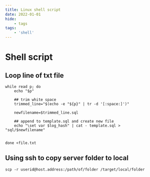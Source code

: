 ```yaml
---
title: Linux shell script
date: 2022-01-01
hide:
    - tags
tags:
    - 'shell'
---
```



# Shell script

## Loop line of txt file

```shell
while read p; do
    echo "$p" 
    
    ## trim white space
    trimmed_line="$(echo -e "${p}" | tr -d '[:space:]')"
   
    newfilename=$trimmed_line.sql
    
    ## append to template.sql and create new file
    echo "\set var $log_hash" | cat - template.sql >  "sql/$newfilename"	
  
  
done <file.txt
```

## Using ssh to copy server folder to local

```shell
scp -r userid@host.address:/path/of/folder /target/local/folder
```
